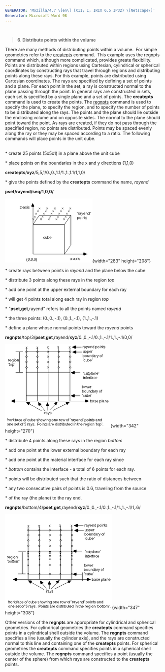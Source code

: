 ```yaml
---
GENERATOR: 'Mozilla/4.7 \[en\] (X11; I; IRIX 6.5 IP32) \[Netscape\]'
Generator: Microsoft Word 98
---
```


 

> **6. Distribute points within the volume**

There are many methods of distributing points within a volume.  For
simple geometries refer to the [createpts](commands/createpts.html)
command.  This example uses the regnpts command which, although more
complicated, provides greate flexibility.  Points are distributed within
regions using Cartesian, cylindrical or spherical coordinates by
constructing rays that travel through regions and distributing points
along these rays. For this example, points are distributed using
Cartesian coordinates. The rays are specified by defining a set of
points and a plane. For each point in the set, a ray is constructed
normal to the plane passing through the point. In general rays are
constructed in sets, each set is specified by a single plane and a set
of points. The **createpts** command is used to create the points. The
[regnpts](commands/REGNPTS.html) command is used to specify the plane,
to specify the region, and to specify the number of points to be
distributed along the rays. The points and the plane should lie outside
the enclosing volume and on opposite sides. The normal to the plane
should point toward the point. As rays are created, if they do not pass
through the specified region, no points are distributed. Points may be
spaced evenly along the ray or they may be spaced according to a ratio.
The following commands will place points in the unit cube.\
 

\* create 25 points (5x5x1) in a plane above the unit cube

\* place points on the boundaries in the x and y directions (1,1,0)

**createpts**/**xyz**/5,5,1/0.,0.,1.1/1.,1.,1.1/1,1,0/

\* give the points defined by the **createpts** command the name,
*rayend*

**pset/rayend/seq/1,0,0/**

![](new_html/Image226.gif){width="283" height="208"}

\* create rays between points in *rayend* and the plane below the cube

\* distribute 3 points along these rays in the region *top*

\* add one point at the upper external boundary for each ray

\* will get 4 points total along each ray in region *top*

\* "**pset**,**get**,rayend" refers to all the points named *rayend*

\* the three points: (0.,0.,-.1), (0.,1.,-.1), (1.,1.,-.1)

\* define a plane whose normal points toward the *rayend* points

**regnpts**/top/3/**pset**,**get**,rayend/**xyz**/0.,0.,-.1/0.,1.,-.1/1.,1.,-.1/0,0/

![](new_html/Image227.gif){width="342" height="270"}

\* distribute 4 points along these rays in the region *bottom*

\* add one point at the lower external boundary for each ray

\* add one point at the material interface for each ray since

\* *bottom* contains the interface - a total of 6 points for each ray.

\* points will be distributed such that the ratio of distances between

\* any two consecutive pairs of points is 0.6, traveling from the source

\* of the ray (the plane) to the ray end.

**regnpts**/bottom/4/**pset**,**get**,rayend/**xyz**/0.,0.,-.1/0.,1.,-.1/1.,1.,-.1/1,.6/

![](new_html/Image228.gif){width="347" height="308"}

Other versions of the **regnpts** are appropriate for cylindrical and
spherical geometries. For cylindrical geometries the **createpts**
command specifies points in a cylindrical shell outside the volume. The
**regnpts** command specifies a line (usually the cylinder axis), and
the rays are constructed normal to this line and containing one of the
**createpts** points. For spherical geometries the **createpts** command
specifies points in a spherical shell outside the volume. The
**regnpts** command specifies a point (usually the center of the sphere)
from which rays are constructed to the **createpts** points.
